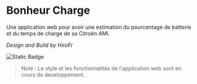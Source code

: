 # Bonheur Charge

Une application web pour avoir une estimation du pourcentage de batterie et du temps de charge de sa Citroën AMI.

*Design and Build by HiroFr*

![Static Badge](https://img.shields.io/badge/Version-1.0.0-2187FF)

> Note : Le style et les fonctionnalités de l'application web sont en cours de développement.

